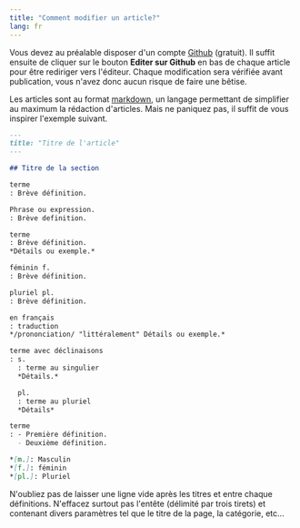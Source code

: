 ```yaml
---
title: "Comment modifier un article?"
lang: fr
---
```


Vous devez au préalable disposer d'un compte [Github](https://github.com/) (gratuit). Il suffit ensuite de cliquer sur le bouton **Editer sur Github** en bas de chaque article pour être rediriger vers l'éditeur. Chaque modification sera vérifiée avant publication, vous n'avez donc aucun risque de faire une bêtise.

Les articles sont au format  [markdown](https://guides.github.com/features/mastering-markdown/), un langage permettant de simplifier au maximum la rédaction d'articles. Mais ne paniquez pas, il suffit de vous inspirer l'exemple suivant.

```markdown
---
title: "Titre de l'article"
---

## Titre de la section

terme
: Brève définition.

Phrase ou expression.
: Brève definition.

terme
: Brève définition.
*Détails ou exemple.*

féminin f.
: Brève définition.

pluriel pl.
: Brève définition.

en français
: traduction
*/prononciation/ "littéralement" Détails ou exemple.*

terme avec déclinaisons
: s.
  : terme au singulier
  *Détails.*

  pl.
  : terme au pluriel
  *Détails*

terme
: - Première définition.
  - Deuxième définition.

*[m.]: Masculin
*[f.]: féminin
*[pl.]: Pluriel

```

N'oubliez pas de laisser une ligne vide après les titres et entre chaque définitions. N'effacez surtout pas l'entête (délimité par trois tirets) et contenant divers paramètres tel que le titre de la page, la catégorie, etc…

